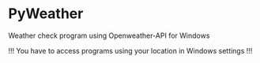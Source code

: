 # PyWeather
Weather check program using Openweather-API for Windows

!!! You have to access programs using your location in Windows settings !!!
